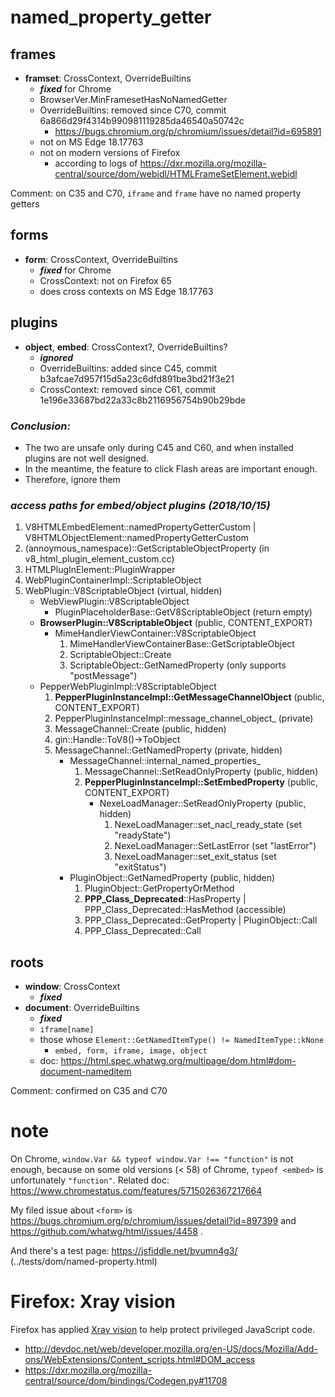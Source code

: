# named_property_getter

## frames

- **framset**: CrossContext, OverrideBuiltins
  - ***fixed*** for Chrome
  - BrowserVer.MinFramesetHasNoNamedGetter
  - OverrideBuiltins: removed since C70, commit 6a866d29f4314b990981119285da46540a50742c
    - https://bugs.chromium.org/p/chromium/issues/detail?id=695891
  - not on MS Edge 18.17763
  - not on modern versions of Firefox
    - according to logs of https://dxr.mozilla.org/mozilla-central/source/dom/webidl/HTMLFrameSetElement.webidl

Comment: on C35 and C70, `iframe` and `frame` have no named property getters

## forms

- **form**: CrossContext, OverrideBuiltins
  - ***fixed*** for Chrome
  - CrossContext: not on Firefox 65
  - does cross contexts on MS Edge 18.17763

## plugins

- **object**, **embed**: CrossContext?, OverrideBuiltins?
  - ***ignored***
  - OverrideBuiltins: added since C45, commit b3afcae7d957f15d5a23c6dfd891be3bd21f3e21
  - CrossContext: removed since C61, commit 1e196e33687bd22a33c8b2116956754b90b29bde

### *Conclusion:*
* The two are unsafe only during C45 and C60, and when installed plugins are not well designed.
* In the meantime, the feature to click Flash areas are important enough.
* Therefore, ignore them

### *access paths for embed/object plugins (2018/10/15)*

1. V8HTMLEmbedElement::namedPropertyGetterCustom | V8HTMLObjectElement::namedPropertyGetterCustom
2. (annoymous_namespace)::GetScriptableObjectProperty (in v8_html_plugin_element_custom.cc)
3. HTMLPlugInElement::PluginWrapper
4. WebPluginContainerImpl::ScriptableObject
5. WebPlugin::V8ScriptableObject (virtual, hidden)
    - WebViewPlugin::V8ScriptableObject
      - PluginPlaceholderBase::GetV8ScriptableObject (return empty)
    - **BrowserPlugin::V8ScriptableObject** (public, CONTENT_EXPORT)
      - MimeHandlerViewContainer::V8ScriptableObject
        1. MimeHandlerViewContainerBase::GetScriptableObject
        2. ScriptableObject::Create
        3. ScriptableObject::GetNamedProperty (only supports "postMessage")
    - PepperWebPluginImpl::V8ScriptableObject
      1. **PepperPluginInstanceImpl::GetMessageChannelObject** (public, CONTENT_EXPORT)
      2. PepperPluginInstanceImpl::message_channel_object_ (private)
      3. MessageChannel::Create (public, hidden)
      4. gin::Handle<MessageChannel>::ToV8()->ToObject
      5. MessageChannel::GetNamedProperty (private, hidden)
          - MessageChannel::internal_named_properties_
            1. MessageChannel::SetReadOnlyProperty (public, hidden)
            2. **PepperPluginInstanceImpl::SetEmbedProperty** (public, CONTENT_EXPORT)
                - NexeLoadManager::SetReadOnlyProperty (public, hidden)
                  1. NexeLoadManager::set_nacl_ready_state (set "readyState")
                  2. NexeLoadManager::SetLastError (set "lastError")
                  3. NexeLoadManager::set_exit_status (set "exitStatus")
          - PluginObject::GetNamedProperty (public, hidden)
            1. PluginObject::GetPropertyOrMethod
            2. **PPP_Class_Deprecated**::HasProperty | PPP_Class_Deprecated::HasMethod (accessible)
            3. PPP_Class_Deprecated::GetProperty | PluginObject::Call
            4. PPP_Class_Deprecated::Call

## roots

- **window**: CrossContext
  - ***fixed***
- **document**: OverrideBuiltins
  - ***fixed***
  - `iframe[name]`
  - those whose `Element::GetNamedItemType() != NamedItemType::kNone`
    - `embed, form, iframe, image, object`
  - doc: https://html.spec.whatwg.org/multipage/dom.html#dom-document-nameditem

Comment: confirmed on C35 and C70

# note

On Chrome, `window.Var && typeof window.Var !== "function"` is not enough,
because on some old versions (< 58) of Chrome, `typeof <embed>` is unfortunately `"function"`.
Related doc: https://www.chromestatus.com/features/5715026367217664

My filed issue about `<form>` is https://bugs.chromium.org/p/chromium/issues/detail?id=897399
and https://github.com/whatwg/html/issues/4458 .

And there's a test page: https://jsfiddle.net/bvumn4g3/ (../tests/dom/named-property.html)

# Firefox: Xray vision

Firefox has applied [Xray vision](https://developer.mozilla.org/en-US/docs/Mozilla/Tech/Xray_vision)
  to help protect privileged JavaScript code.
* http://devdoc.net/web/developer.mozilla.org/en-US/docs/Mozilla/Add-ons/WebExtensions/Content_scripts.html#DOM_access
* https://dxr.mozilla.org/mozilla-central/source/dom/bindings/Codegen.py#11708
